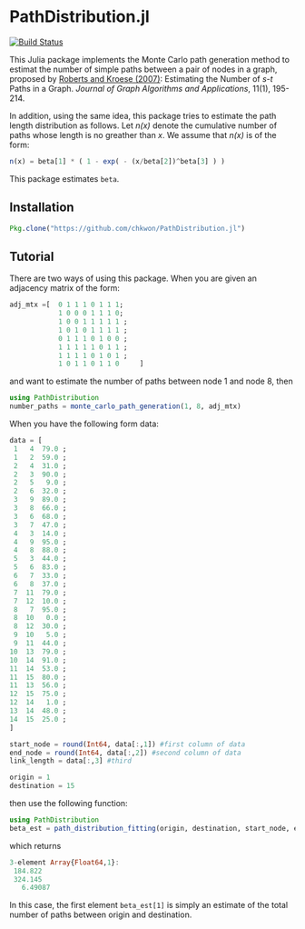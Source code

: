 # PathDistribution.jl

[![Build Status](https://travis-ci.org/chkwon/PathDistribution.jl.svg?branch=master)](https://travis-ci.org/chkwon/PathDistribution.jl)

This Julia package implements the Monte Carlo path generation method to estimat the number of simple paths between a pair of nodes in a graph, proposed by [Roberts and Kroese (2007)](http://dx.doi.org/10.7155/jgaa.00142): Estimating the Number of *s*-*t* Paths in a Graph. *Journal of Graph Algorithms and Applications*, 11(1), 195-214.

In addition, using the same idea, this package tries to estimate the path length distribution as follows. Let *n(x)* denote the cumulative number of paths whose length is no greather than *x*. We assume that *n(x)* is of the form:

```julia
n(x) = beta[1] * ( 1 - exp( - (x/beta[2])^beta[3] ) )
```

This package estimates ```beta```.

## Installation

```julia
Pkg.clone("https://github.com/chkwon/PathDistribution.jl")
```

## Tutorial
There are two ways of using this package. When you are given an adjacency matrix of the form:

```julia
adj_mtx =[  0 1 1 1 0 1 1 1;
            1 0 0 0 1 1 1 0;
            1 0 0 1 1 1 1 1 ;
            1 0 1 0 1 1 1 1 ;
            0 1 1 1 0 1 0 0 ;
            1 1 1 1 1 0 1 1 ;
            1 1 1 1 0 1 0 1 ;
            1 0 1 1 0 1 1 0     ]
```

and want to estimate the number of paths between node 1 and node 8, then

```julia
using PathDistribution
number_paths = monte_carlo_path_generation(1, 8, adj_mtx)
```

When you have the following form data:
```julia
data = [
 1   4  79.0 ;
 1   2  59.0 ;
 2   4  31.0 ;
 2   3  90.0 ;
 2   5   9.0 ;
 2   6  32.0 ;
 3   9  89.0 ;
 3   8  66.0 ;
 3   6  68.0 ;
 3   7  47.0 ;
 4   3  14.0 ;
 4   9  95.0 ;
 4   8  88.0 ;
 5   3  44.0 ;
 5   6  83.0 ;
 6   7  33.0 ;
 6   8  37.0 ;
 7  11  79.0 ;
 7  12  10.0 ;
 8   7  95.0 ;
 8  10   0.0 ;
 8  12  30.0 ;
 9  10   5.0 ;
 9  11  44.0 ;
10  13  79.0 ;
10  14  91.0 ;
11  14  53.0 ;
11  15  80.0 ;
11  13  56.0 ;
12  15  75.0 ;
12  14   1.0 ;
13  14  48.0 ;
14  15  25.0 ;
]

start_node = round(Int64, data[:,1]) #first column of data
end_node = round(Int64, data[:,2]) #second column of data
link_length = data[:,3] #third

origin = 1
destination = 15
```

then use the following function:
```julia
using PathDistribution
beta_est = path_distribution_fitting(origin, destination, start_node, end_node, link_length)
```
which returns
```julia
3-element Array{Float64,1}:
 184.822  
 324.145  
   6.49087
```
In this case, the first element ```beta_est[1]``` is simply an estimate of the total number of paths between origin and destination.
